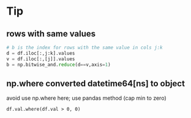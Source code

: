 # Tip

## rows with same values
```python
# b is the index for rows with the same value in cols j:k
d = df.iloc[:,j:k].values
v = df.iloc[:,[j]].values
b = np.bitwise_and.reduce(d==v,axis=1)
```

## np.where converted datetime64[ns] to object
avoid use np.where here; use pandas method (cap min to zero)
```
df.val.where(df.val > 0, 0)
```
